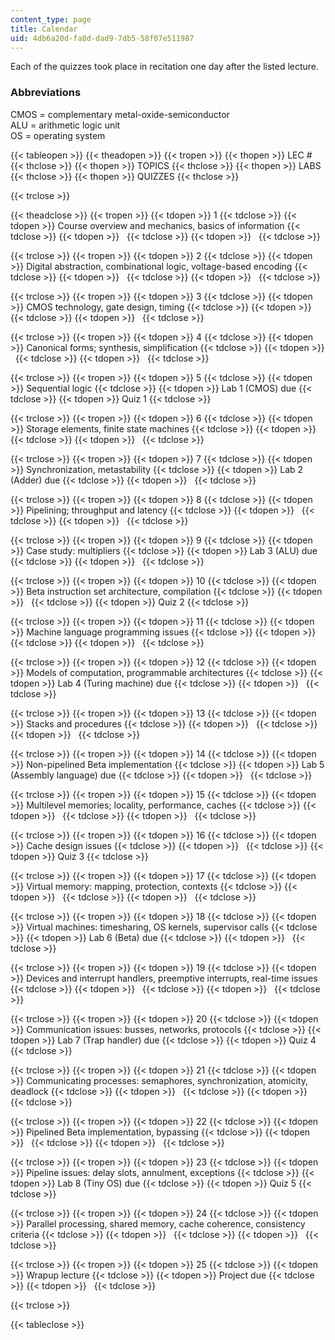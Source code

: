 ```yaml
---
content_type: page
title: Calendar
uid: 4db6a20d-fa8d-dad9-7db5-58f07e511987
---
```


Each of the quizzes took place in recitation one day after the listed lecture.

### Abbreviations

CMOS = complementary metal-oxide-semiconductor  
ALU = arithmetic logic unit  
OS = operating system

{{< tableopen >}}
{{< theadopen >}}
{{< tropen >}}
{{< thopen >}}
LEC #
{{< thclose >}}
{{< thopen >}}
TOPICS
{{< thclose >}}
{{< thopen >}}
LABS
{{< thclose >}}
{{< thopen >}}
QUIZZES
{{< thclose >}}

{{< trclose >}}

{{< theadclose >}}
{{< tropen >}}
{{< tdopen >}}
1
{{< tdclose >}}
{{< tdopen >}}
Course overview and mechanics, basics of information
{{< tdclose >}}
{{< tdopen >}}
 
{{< tdclose >}}
{{< tdopen >}}
 
{{< tdclose >}}

{{< trclose >}}
{{< tropen >}}
{{< tdopen >}}
2
{{< tdclose >}}
{{< tdopen >}}
Digital abstraction, combinational logic, voltage-based encoding
{{< tdclose >}}
{{< tdopen >}}
 
{{< tdclose >}}
{{< tdopen >}}
 
{{< tdclose >}}

{{< trclose >}}
{{< tropen >}}
{{< tdopen >}}
3
{{< tdclose >}}
{{< tdopen >}}
CMOS technology, gate design, timing
{{< tdclose >}}
{{< tdopen >}}
 
{{< tdclose >}}
{{< tdopen >}}
 
{{< tdclose >}}

{{< trclose >}}
{{< tropen >}}
{{< tdopen >}}
4
{{< tdclose >}}
{{< tdopen >}}
Canonical forms; synthesis, simplification
{{< tdclose >}}
{{< tdopen >}}
 
{{< tdclose >}}
{{< tdopen >}}
 
{{< tdclose >}}

{{< trclose >}}
{{< tropen >}}
{{< tdopen >}}
5
{{< tdclose >}}
{{< tdopen >}}
Sequential logic
{{< tdclose >}}
{{< tdopen >}}
Lab 1 (CMOS) due
{{< tdclose >}}
{{< tdopen >}}
Quiz 1
{{< tdclose >}}

{{< trclose >}}
{{< tropen >}}
{{< tdopen >}}
6
{{< tdclose >}}
{{< tdopen >}}
Storage elements, finite state machines
{{< tdclose >}}
{{< tdopen >}}
 
{{< tdclose >}}
{{< tdopen >}}
 
{{< tdclose >}}

{{< trclose >}}
{{< tropen >}}
{{< tdopen >}}
7
{{< tdclose >}}
{{< tdopen >}}
Synchronization, metastability
{{< tdclose >}}
{{< tdopen >}}
Lab 2 (Adder) due
{{< tdclose >}}
{{< tdopen >}}
 
{{< tdclose >}}

{{< trclose >}}
{{< tropen >}}
{{< tdopen >}}
8
{{< tdclose >}}
{{< tdopen >}}
Pipelining; throughput and latency
{{< tdclose >}}
{{< tdopen >}}
 
{{< tdclose >}}
{{< tdopen >}}
 
{{< tdclose >}}

{{< trclose >}}
{{< tropen >}}
{{< tdopen >}}
9
{{< tdclose >}}
{{< tdopen >}}
Case study: multipliers
{{< tdclose >}}
{{< tdopen >}}
Lab 3 (ALU) due
{{< tdclose >}}
{{< tdopen >}}
 
{{< tdclose >}}

{{< trclose >}}
{{< tropen >}}
{{< tdopen >}}
10
{{< tdclose >}}
{{< tdopen >}}
Beta instruction set architecture, compilation
{{< tdclose >}}
{{< tdopen >}}
 
{{< tdclose >}}
{{< tdopen >}}
Quiz 2
{{< tdclose >}}

{{< trclose >}}
{{< tropen >}}
{{< tdopen >}}
11
{{< tdclose >}}
{{< tdopen >}}
Machine language programming issues
{{< tdclose >}}
{{< tdopen >}}
 
{{< tdclose >}}
{{< tdopen >}}
 
{{< tdclose >}}

{{< trclose >}}
{{< tropen >}}
{{< tdopen >}}
12
{{< tdclose >}}
{{< tdopen >}}
Models of computation, programmable architectures
{{< tdclose >}}
{{< tdopen >}}
Lab 4 (Turing machine) due
{{< tdclose >}}
{{< tdopen >}}
 
{{< tdclose >}}

{{< trclose >}}
{{< tropen >}}
{{< tdopen >}}
13
{{< tdclose >}}
{{< tdopen >}}
Stacks and procedures
{{< tdclose >}}
{{< tdopen >}}
 
{{< tdclose >}}
{{< tdopen >}}
 
{{< tdclose >}}

{{< trclose >}}
{{< tropen >}}
{{< tdopen >}}
14
{{< tdclose >}}
{{< tdopen >}}
Non-pipelined Beta implementation
{{< tdclose >}}
{{< tdopen >}}
Lab 5 (Assembly language) due
{{< tdclose >}}
{{< tdopen >}}
 
{{< tdclose >}}

{{< trclose >}}
{{< tropen >}}
{{< tdopen >}}
15
{{< tdclose >}}
{{< tdopen >}}
Multilevel memories; locality, performance, caches
{{< tdclose >}}
{{< tdopen >}}
 
{{< tdclose >}}
{{< tdopen >}}
 
{{< tdclose >}}

{{< trclose >}}
{{< tropen >}}
{{< tdopen >}}
16
{{< tdclose >}}
{{< tdopen >}}
Cache design issues
{{< tdclose >}}
{{< tdopen >}}
 
{{< tdclose >}}
{{< tdopen >}}
Quiz 3
{{< tdclose >}}

{{< trclose >}}
{{< tropen >}}
{{< tdopen >}}
17
{{< tdclose >}}
{{< tdopen >}}
Virtual memory: mapping, protection, contexts
{{< tdclose >}}
{{< tdopen >}}
 
{{< tdclose >}}
{{< tdopen >}}
 
{{< tdclose >}}

{{< trclose >}}
{{< tropen >}}
{{< tdopen >}}
18
{{< tdclose >}}
{{< tdopen >}}
Virtual machines: timesharing, OS kernels, supervisor calls
{{< tdclose >}}
{{< tdopen >}}
Lab 6 (Beta) due
{{< tdclose >}}
{{< tdopen >}}
 
{{< tdclose >}}

{{< trclose >}}
{{< tropen >}}
{{< tdopen >}}
19
{{< tdclose >}}
{{< tdopen >}}
Devices and interrupt handlers, preemptive interrupts, real-time issues
{{< tdclose >}}
{{< tdopen >}}
 
{{< tdclose >}}
{{< tdopen >}}
 
{{< tdclose >}}

{{< trclose >}}
{{< tropen >}}
{{< tdopen >}}
20
{{< tdclose >}}
{{< tdopen >}}
Communication issues: busses, networks, protocols
{{< tdclose >}}
{{< tdopen >}}
Lab 7 (Trap handler) due
{{< tdclose >}}
{{< tdopen >}}
Quiz 4
{{< tdclose >}}

{{< trclose >}}
{{< tropen >}}
{{< tdopen >}}
21
{{< tdclose >}}
{{< tdopen >}}
Communicating processes: semaphores, synchronization, atomicity, deadlock
{{< tdclose >}}
{{< tdopen >}}
 
{{< tdclose >}}
{{< tdopen >}}
 
{{< tdclose >}}

{{< trclose >}}
{{< tropen >}}
{{< tdopen >}}
22
{{< tdclose >}}
{{< tdopen >}}
Pipelined Beta implementation, bypassing
{{< tdclose >}}
{{< tdopen >}}
 
{{< tdclose >}}
{{< tdopen >}}
 
{{< tdclose >}}

{{< trclose >}}
{{< tropen >}}
{{< tdopen >}}
23
{{< tdclose >}}
{{< tdopen >}}
Pipeline issues: delay slots, annulment, exceptions
{{< tdclose >}}
{{< tdopen >}}
Lab 8 (Tiny OS) due
{{< tdclose >}}
{{< tdopen >}}
Quiz 5
{{< tdclose >}}

{{< trclose >}}
{{< tropen >}}
{{< tdopen >}}
24
{{< tdclose >}}
{{< tdopen >}}
Parallel processing, shared memory, cache coherence, consistency criteria
{{< tdclose >}}
{{< tdopen >}}
 
{{< tdclose >}}
{{< tdopen >}}
 
{{< tdclose >}}

{{< trclose >}}
{{< tropen >}}
{{< tdopen >}}
25
{{< tdclose >}}
{{< tdopen >}}
Wrapup lecture
{{< tdclose >}}
{{< tdopen >}}
Project due
{{< tdclose >}}
{{< tdopen >}}
 
{{< tdclose >}}

{{< trclose >}}

{{< tableclose >}}